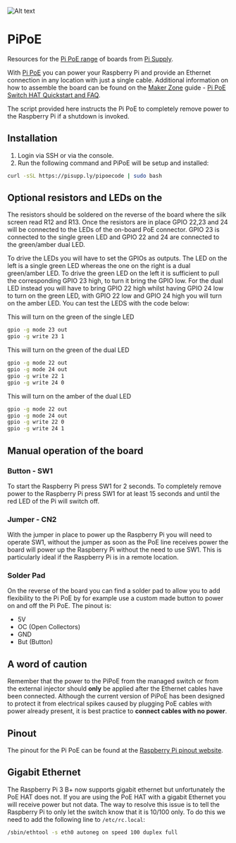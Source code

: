 ![Alt text](https://user-images.githubusercontent.com/16068311/30545146-b3dff91c-9c80-11e7-8282-dc3888f70f32.png?raw=true "Pi PoE Logo")
# PiPoE
Resources for the [Pi PoE range](http://pipoe.net) of boards from [Pi Supply](https://www.pi-supply.com).

With [Pi PoE](https://www.pi-supply.com/product/pi-poe-switch-hat-power-over-ethernet-for-raspberry-pi/) you can power your Raspberry Pi and provide an Ethernet connection in any location with just a single cable. Additional information on how to assemble the board can be found on the [Maker Zone](https://www.pi-supply.com/make) guide - [Pi PoE Switch HAT Quickstart and FAQ](https://www.pi-supply.com/make/pi-poe-switch-hat-quickstart-faq/).

The script provided here instructs the Pi PoE to completely remove power to the Raspberry Pi if a shutdown is invoked.

## Installation
1. Login via SSH or via the console.
2. Run the following command and PiPoE will be setup and installed:
```bash
curl -sSL https://pisupp.ly/pipoecode | sudo bash
```

## Optional resistors and LEDs on the
The resistors should be soldered on the reverse of the board where the silk screen read R12 and R13. Once the resistors are in place GPIO 22,23 and 24 will be connected to the LEDs of the on-board PoE connector. GPIO 23 is connected to the single green LED and GPIO 22 and 24 are connected to the green/amber dual LED.

To drive the LEDs you will have to set the GPIOs as outputs. The LED on the left is a single green LED whereas the one on the right is a dual green/amber LED. To drive the green LED on the left it is sufficient to pull the corresponding GPIO 23 high, to turn it bring the GPIO low. For the dual LED instead you will have to bring GPIO 22 high whilst having GPIO 24 low to turn on the green LED, with GPIO 22 low and GPIO 24 high you will turn on the amber LED.
You can test the LEDS with the code below:

This will turn on the green of the single LED
```bash
gpio -g mode 23 out
gpio -g write 23 1
```
This will turn on the green of the dual LED
```bash
gpio -g mode 22 out
gpio -g mode 24 out
gpio -g write 22 1
gpio -g write 24 0
```
This will turn on the amber of the dual LED
```bash
gpio -g mode 22 out
gpio -g mode 24 out
gpio -g write 22 0
gpio -g write 24 1
```

## Manual operation of the board
### Button - SW1
To start the Raspberry Pi press SW1 for 2 seconds.
To completely remove power to the Raspberry Pi press SW1 for at least 15 seconds and until the red LED of the Pi will switch off.
### Jumper - CN2
With the jumper in place to power up the Raspberry Pi you will need to operate SW1, without the jumper as soon as the PoE line receives power the board will power up the Raspberry Pi without the need to use SW1. This is particularly ideal if the Raspberry Pi is in a remote location.
### Solder Pad
On the reverse of the board you can find a solder pad to allow you to add flexibility to the Pi PoE by for example use a custom made button to power on and off the Pi PoE.
The pinout is:
* 5V
* OC (Open Collectors)
* GND
* But (Button)

## A word of caution
Remember that the power to the PiPoE from the managed switch or from the external injector should **only** be applied after the Ethernet cables have been connected. Although the current version of PiPoE has been designed to protect it from electrical spikes caused by plugging PoE cables with power already present, it is best practice to **connect cables with no power**.

## Pinout
The pinout for the Pi PoE can be found at the [Raspberry Pi pinout website](https://pinout.xyz/pinout/pi_poe_switch_hat).

## Gigabit Ethernet

The Raspberry Pi 3 B+ now supports gigabit ethernet but unfortunately the PoE HAT does not. If you are using the PoE HAT with a gigabit Ethernet you will receive power but not data. The way to resolve this issue is to tell the Raspberry Pi to only let the switch know that it is 10/100 only. To do this we need to add the following line to `/etc/rc.local`:

```bash
/sbin/ethtool -s eth0 autoneg on speed 100 duplex full
```
